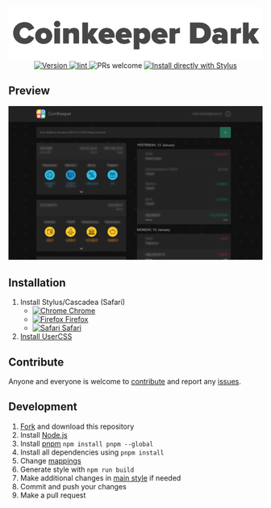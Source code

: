 <p align="center">
  <img alt="logo" src="./meta/logo.png" width="580">
  <br>
  <a href="https://github.com/VChet/coinkeeper-dark/tags">
    <img src="https://img.shields.io/github/tag/VChet/coinkeeper-dark?label=version&style=flat-square" alt="Version">
  </a>
  <a href="https://github.com/VChet/coinkeeper-dark/actions/workflows/build.yaml">
    <img src="https://img.shields.io/github/actions/workflow/status/VChet/coinkeeper-dark/.github/workflows/build.yaml?style=flat-square" alt="lint">
  </a>
  <img src="https://img.shields.io/badge/PRs-welcome-brightgreen?style=flat-square" alt="PRs welcome">
  <a href="https://github.com/VChet/coinkeeper-dark/raw/master/src/coinkeeper-dark.user.css">
    <img src="https://img.shields.io/badge/Install%20with-Stylus-00adad?style=flat-square" alt="Install directly with Stylus">
  </a>
</p>

## Preview

![Preview](./meta/preview.png)

## Installation

1. Install Stylus/Cascadea (Safari)
   - [![Chrome][chrome-img] Chrome][chrome-href]
   - [![Firefox][firefox-img] Firefox][firefox-href]
   - [![Safari][safari-img] Safari][safari-href]
1. [Install UserCSS][install-href]

## Contribute

Anyone and everyone is welcome to [contribute](https://github.com/VChet/coinkeeper-dark/pulls) and report any [issues](https://github.com/VChet/coinkeeper-dark/issues).

## Development

1. [Fork](https://github.com/VChet/coinkeeper-dark/fork) and download this repository
1. Install [Node.js](https://nodejs.org/)
1. Install [pnpm](https://pnpm.io/) `npm install pnpm --global`
1. Install all dependencies using `pnpm install`
1. Change [mappings](./src/mappings.js)
1. Generate style with `npm run build`
1. Make additional changes in [main style](./src/coinkeeper-dark.user.css) if needed
1. Commit and push your changes
1. Make a pull request

<!-- Links -->
[chrome-img]: https://github.com/alrra/browser-logos/raw/master/src/chrome/chrome_16x16.png
[chrome-href]: https://chrome.google.com/webstore/detail/stylus/clngdbkpkpeebahjckkjfobafhncgmne
[firefox-img]: https://github.com/alrra/browser-logos/raw/master/src/firefox/firefox_16x16.png
[firefox-href]: https://addons.mozilla.org/en-US/firefox/addon/styl-us/
[safari-img]: https://github.com/alrra/browser-logos/raw/master/src/safari/safari_16x16.png
[safari-href]: https://cascadea.app/
[install-href]: https://github.com/VChet/coinkeeper-dark/raw/master/src/coinkeeper-dark.user.css

